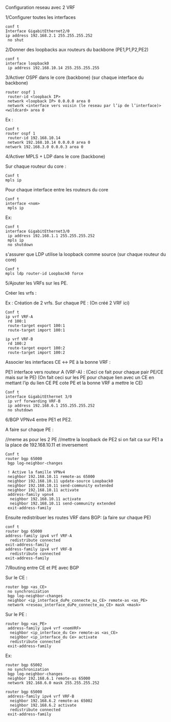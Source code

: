 Configuration reseau avec 2 VRF


1/Configurer toutes  les interfaces
```
conf t
Interface GigabitEthernet2/0
ip address 192.168.2.1 255.255.255.252
 no shut
```
2/Donner des loopbacks aux routeurs du backbone (PE1,P1,P2,PE2) 
```
conf t
interface loopback0
 ip address 192.168.10.14 255.255.255.255
```
3/Activer OSPF dans le core (backbone) (sur chaque interface du backbone)
```
router ospf 1
 router-id <loopback IP>
 network <loopback IP> 0.0.0.0 area 0
 network <interface vers voisin (le reseau par l’ip de l’interface)> <wildcard> area 0 
```
Ex :
```
Conf t
router ospf 1
 router-id 192.168.10.14
 network 192.168.10.14 0.0.0.0 area 0
network 192.168.3.0 0.0.0.3 area 0
```
4/Activer MPLS + LDP dans le core (backbone)

Sur chaque routeur du core :
```
Conf t
mpls ip
```
Pour chaque interface entre les routeurs du core
```
Conf t
interface <nom>
 mpls ip
```

Ex:
```
Conf t
interface GigabitEthernet3/0
 ip address 192.168.1.1 255.255.255.252
 mpls ip
 no shutdown
```

s'assurer que LDP utilise la loopback comme source (sur chaque routeur du core)
```
Conf t
mpls ldp router-id Loopback0 force
```
5/Ajouter les VRFs sur les PE.

Créer les vrfs :

Ex : Création de 2 vrfs. Sur chaque PE :
(On créé 2 VRF ici)
```
Conf t
ip vrf VRF-A
 rd 100:1
 route-target export 100:1
 route-target import 100:1

ip vrf VRF-B
 rd 100:2
 route-target export 100:2
 route-target import 100:2
```
  
Associer les interfaces CE ↔ PE à la bonne VRF :

PE1 interface vers routeur A (VRF-A) : (Ceci ce fait pour chaque pair PE/CE mais sur le PE)
(On fait ceci sur les PE pour chaque lien avec un CE en mettant l’ip du lien CE PE cote PE et la bonne VRF a mettre le CE)
```
Conf t
interface GigabitEthernet 3/0
 ip vrf forwarding VRF-B
 ip address 192.168.6.1 255.255.255.252
 no shutdown
```
  
6/BGP VPNv4 entre PE1 et PE2.

A faire sur chaque PE :

//meme as pour les 2 PE
//mettre la loopback de PE2 si on fait ca sur PE1 a la place de 192.168.10.11 et inversement
```
Conf t
router bgp 65000 
 bgp log-neighbor-changes

 ! Active la famille VPNv4 
 neighbor 192.168.10.11 remote-as 65000
 neighbor 192.168.10.11 update-source Loopback0
 neighbor 192.168.10.11 send-community extended
 neighbor 192.168.10.11 activate
 address-family vpnv4
  neighbor 192.168.10.11 activate
  neighbor 192.168.10.11 send-community extended
 exit-address-family
```
Ensuite redistribuer les routes VRF dans BGP: (a faire sur chaque PE)

```
conf t
router bgp 65000
address-family ipv4 vrf VRF-A
  redistribute connected
exit-address-family
address-family ipv4 vrf VRF-B
  redistribute connected
exit-address-family
```
  
7/Routing entre CE et PE avec BGP

Sur le CE :
```
router bgp <as_CE>
 no synchronization
 bgp log-neighbor-changes
 neighbor <ip_interface_duPe_connecte_au_CE> remote-as <as_PE>
 network <reseau_interface_duPe_connecte_au_CE> mask <mask>
```
Sur le PE :
```
router bgp <as_PE>
 address-family ipv4 vrf <nomVRF> 
  neighbor <ip_interface_du Ce> remote-as <as_CE>
  neighbor <ip_interface_du Ce> activate
  redistribute connected
 exit-address-family
```



Ex:
```
router bgp 65002
 no synchronization
 bgp log-neighbor-changes
 neighbor 192.168.6.1 remote-as 65000
 network 192.168.6.0 mask 255.255.255.252

router bgp 65000
 address-family ipv4 vrf VRF-B
  neighbor 192.168.6.2 remote-as 65002
  neighbor 192.168.6.2 activate
  redistribute connected
 exit-address-family
```
